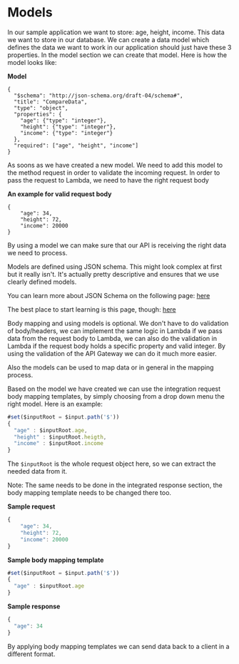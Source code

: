 # Models

In our sample application we want to store: age, height, income. This data we want to store in our database. We can create a data model which defines the data we want to work in our application should just have these 3 properties. In the model section we can create that model. Here is how the model looks like:

**Model**
````
{
  "$schema": "http://json-schema.org/draft-04/schema#",
  "title": "CompareData",
  "type": "object",
  "properties": {
    "age": {"type": "integer"},
    "height": {"type": "integer"},
    "income": {"type": "integer"}
  },
  "required": ["age", "height", "income"]
}
````

As soons as we have created a new model. We need to add this model to the method request in order to validate the incoming request. In order to pass the request to Lambda, we need to have the right request body

**An example for valid request body**
```
{
    "age": 34,
    "height": 72,
    "income": 20000
}
```

By using a model we can make sure that our API is receiving the right data we need to process. 

Models are defined using JSON schema. This might look complex at first but it really isn't. It's actually pretty descriptive and ensures that we use clearly defined models.

You can learn more about JSON Schema on the following page: [here](http://json-schema.org/)

The best place to start learning is this page, though: [here](https://spacetelescope.github.io/understanding-json-schema/)

Body mapping and using models is optional. We don't have to do validation of body/headers, we can implement the same logic in Lambda if we pass data from the request body to Lambda, we can also do the validation in Lambda if the request body holds a specific property and valid integer. By using the validation of the API Gateway we can do it much more easier. 

Also the models can be used to map data or in general in the mapping process. 

Based on the model we have created we can use the integration request body mapping templates, by simply choosing from a drop down menu the right model. Here is an example:

```js
#set($inputRoot = $input.path('$'))
{
  "age" : $inputRoot.age,
  "height" : $inputRoot.heigth,
  "income" : $inputRoot.income
}
```
The `$inputRoot` is the whole request object here, so we can extract the needed data from it.

Note: The same needs to be done in the integrated response section, the body mapping template needs to be changed there too.

**Sample request**

```js
{
    "age": 34,
    "height": 72,
    "income": 20000
}
```
**Sample body mapping template**

```js
#set($inputRoot = $input.path('$'))
{
  "age" : $inputRoot.age
}
```

**Sample response**
```js
{
  "age": 34
}
```
By applying body mapping templates we can send data back to a client in a different format.



